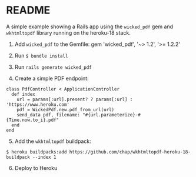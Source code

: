 # README

A simple example showing a Rails app using the `wicked_pdf` gem and `wkhtmltopdf` library running on the heroku-18 stack.

1. Add `wicked_pdf` to the Gemfile:
gem 'wicked_pdf', '~> 1.2', '>= 1.2.2'

2. Run `$ bundle install`

3. Run `rails generate wicked_pdf`

4. Create a simple PDF endpoint:
```
class PdfController < ApplicationController
  def index
    url = params[:url].present? ? params[:url] : 'https://www.heroku.com'
    pdf = WickedPdf.new.pdf_from_url(url)
    send_data pdf, filename: "#{url.parameterize}-#{Time.now.to_i}.pdf"
  end
end
```

5. Add the `wkhtmltopdf` buildpack:
```
$ heroku buildpacks:add https://github.com/chap/wkhtmltopdf-heroku-18-buildpack --index 1
```

6. Deploy to Heroku

